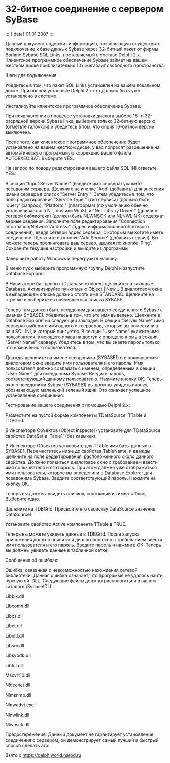 32-битное соединение с сервером SyBase
======================================

::: {.date}
01.01.2007
:::

Данный документ содержит информацию, позволяющую осуществить подключение
к базе данных Sybase через 32-битный пакет от фирмы Borland Sybase SQL
Links, поставляемый в составе Delphi 2.x. Клиентское программное
обеспечение Sybase займет на вашем жестком диске приблизительно 10+
мегабайт свободного пространства.

Шаги для подключения:

Убедитесь в том, что пакет SQL Links установлен на вашем локальном
диске. При полной установке Delphi 2.x это должно быть уже установлено в
системе.

Инсталируйте клиентское программное обеспечение Sybase.

При появлявлении в процессе установки диалога выбора 16- и 32-разрядной
версии Sybase links, выберите только 32-битную версию (отметьте
галочкой) и убедитесь в том, что опция 16-битной версии выключена.

После того, как клиентское программное обеспечение будет установлено на
вашем жестком диске, у вас попросят разрешение на автоматическую
программную коррекцию вашего файла AUTOEXEC.BAT. Выберите YES.

На запрос по поводу редактирования вашего файла SQL.INI ответьте YES.

В секции \"Input Server Name:\" (введите имя сервера) укажите псевдоним
сервера. Щелкните на кнопке \'Add\' (добавить) для внесения имени
сервера в список \"Server Entry:\". Затем убедитесь в том, что поля
редактирования \"Service Type:\" (тип сервиса) (должно быть \'query\'
(запрос)), \"Platform:\" (платформа) (по умолчанию обычно
устанавливается в NT, dos или Win3), и \"Net-Library Driver:\" (драйвер
сетевой библиотеки) (должен быть NLWNSCK или NLNWLINK) содержат верные
сведения. Заполните поле редактирования \"Connection Information/Network
Address:\" (адрес информационного/сетевого соединения), введя сетевой
адрес сервера, с которым вы хотите иметь соединение. Щелкните на кнопке
\'Add Service\' (добавить сервис). Вы можете теперь пропинговать ваш
сервер, щелкая по кнопке \'Ping\'. Сохраните текущие настройки и выйдите
из программы.

Завершите работу Windows и перегрузите машину.

В меню пуск выберите программную группу Delphi и запустите Database
Explorer.

В Навигаторе баз данных (Database explorer) щелкните на закладке
Database. Активизируйте пункт меню Object \| New\... В диалоговом окне в
выпадающем списке должно стоять имя STANDARD. Щелкните на стрелке и
выберите из появившегося списка SYBASE.

Теперь там должен быть псевдоним для вашего соединения с Sybase с именем
SYBASE1. Убедитесь в том, что это имя выделено. Щелкните в Database
Explorer на следующей закладке. В секции \"Server Name\" (имя сервера)
выберите имя одного из серверов, которые вы поместили в ваш SQL.INI, и
который пингуется. В секции \"User Name\" укажите имя пользователя,
имеющего права на доступ к определенному в секции \"Server Name\"
серверу. Убедитесь в том, что вы знаете пароль только что назначенного
пользователя.

Дважды щелкните на имене псевдонима (SYBASE1) и в появившемся диалоговом
окне введите имя пользователя и его пароль. Имя пользователя должно
совпадать с именем, определенным в секции \"User Name\" для псевдонима
Sybase. Введите пароль, соответствующий данному пользователю. Нажмите
кнопку OK. Теперь около псевдонима Sybase (SYBASE1) вы должны увидеть
иконку, обозначающую маленький зеленый ящик. Это означает успешное
установление соединения.

Тестирование вашего соединения с помощью Delphi 2.x:

Разместите на пустой форме компоненты TDataSource, TTable и TDBGrid.

В Инспекторе Объектов (Object Inspector) установите для TDataSource
свойство DataSet в \'Table1\' (без кавычек).

В Инспекторе Объектов установите для TTable имя базы данных в SYBASE1.
Переместитесь ниже до свойства TableName, и дважды щелкните на поле
редактирования, расположенного около данного свойства. Должно появиться
диалоговое окно с требованием ввести имя пользователя и его пароль. При
этом должно уже отображаться имя пользователя, которое вы определили в
Database Explorer для псевдонима Sybase. Введите соответствующий пароль.
Нажмите на кнопку OK.

Теперь вы должны увидеть спискок, состоящий из имен таблиц. Выберите
одно.

Щелкните на TDBGrid. Присвойте его свойству DataSource значение
DataSource1.

Установите свойство Active компонента TTable в TRUE.

Теперь вы можете увидеть данные в TDBGrid. После запуска приложения
должно появиться диалоговое окно с требованием ввести имя пользователя и
его пароль. Введите пароль и нажмите OK. Теперь вы должны увидеть данные
в табличной сетке.

Сообщения об ошибках:

Ошибка, связанная с невозможностью нахождения сетевой библиотеки: Данная
ошибка означает, что программе не удалось найти нужную ей .DLL.
Следующие файлы должны распологаться в вашем каталоге \\Sybase\\DLL:

Libblk.dll

Libcomn.dll

Libcs.dll

Libct.dll

Libintl.dll

Libsrv.dll

Libsybdb.dll

Libtcl.dll

Mscvrt10.dll

Nldecnet.dll

Nlmsnmp.dll

Nlnwadvt.exe

Nlnwlink.dll

Nlwnsck.dll

Предостережение: Данный документ не гарантирует установление соединения
с сервером, он демонстрирует самый лучший и быстрый способ сделать это.

Взято с <https://delphiworld.narod.ru>
